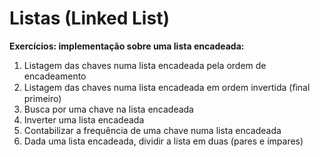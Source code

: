 # Listas (Linked List)
**Exercícios: implementação sobre uma lista encadeada:**

1. Listagem das chaves numa lista encadeada pela ordem de encadeamento
2. Listagem das chaves numa lista encadeada em ordem invertida (ﬁnal primeiro)
3. Busca por uma chave na lista encadeada
4. Inverter uma lista encadeada
5. Contabilizar a frequência de uma chave numa lista encadeada
6. Dada uma lista encadeada, dividir a lista em duas (pares e ímpares)

